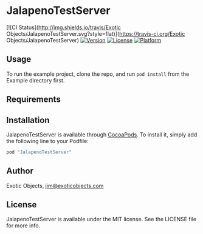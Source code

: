 # JalapenoTestServer

[![CI Status](http://img.shields.io/travis/Exotic Objects/JalapenoTestServer.svg?style=flat)](https://travis-ci.org/Exotic Objects/JalapenoTestServer)
[![Version](https://img.shields.io/cocoapods/v/JalapenoTestServer.svg?style=flat)](http://cocoapods.org/pods/JalapenoTestServer)
[![License](https://img.shields.io/cocoapods/l/JalapenoTestServer.svg?style=flat)](http://cocoapods.org/pods/JalapenoTestServer)
[![Platform](https://img.shields.io/cocoapods/p/JalapenoTestServer.svg?style=flat)](http://cocoapods.org/pods/JalapenoTestServer)

## Usage

To run the example project, clone the repo, and run `pod install` from the Example directory first.

## Requirements

## Installation

JalapenoTestServer is available through [CocoaPods](http://cocoapods.org). To install
it, simply add the following line to your Podfile:

```ruby
pod "JalapenoTestServer"
```

## Author

Exotic Objects, jim@exoticobjects.com

## License

JalapenoTestServer is available under the MIT license. See the LICENSE file for more info.
